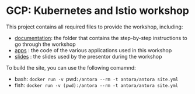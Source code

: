 # GCP: Kubernetes and Istio workshop

This project contains all required files to provide the workshop, including:

* [documentation](documentation): the folder that contains the step-by-step instructions to go through the workshop
* [apps](apps) : the code of the various applications used in this workshop
* [slides](slides) : the slides used by the presentor during the workshop 

To build the site, you can use the following comamnd:
* bash: `docker run -v `pwd`:/antora --rm -t antora/antora site.yml`
* fish: `docker run -v (pwd):/antora --rm -t antora/antora site.yml`  
